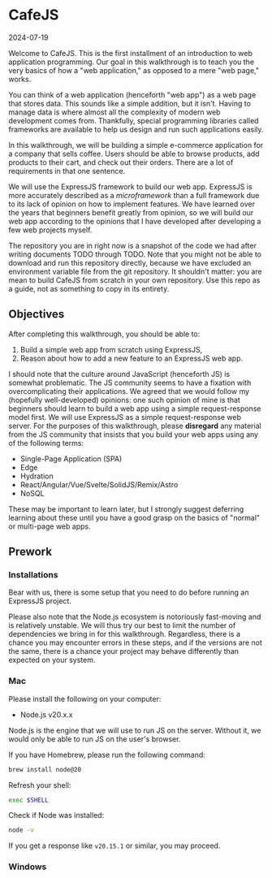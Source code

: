 # CafeJS

2024-07-19

Welcome to CafeJS. This is the first installment of an introduction to web application programming. Our goal in this walkthrough is to teach you the very basics of how a "web application," as opposed to a mere "web page," works.

You can think of a web application (henceforth "web app") as a web page that stores data. This sounds like a simple addition, but it isn't. Having to manage data is where almost all the complexity of modern web development comes from. Thankfully, special programming libraries called frameworks are available to help us design and run such applications easily.

In this walkthrough, we will be building a simple e-commerce application for a company that sells coffee. Users should be able to browse products, add products to their cart, and check out their orders. There are a lot of requirements in that one sentence.

We will use the ExpressJS framework to build our web app. ExpressJS is more accurately described as a _microframework_ than a full framework due to its lack of opinion on how to implement features. We have learned over the years that beginners benefit greatly from opinion, so we will build our web app according to the opinions that I have developed after developing a few web projects myself.

The repository you are in right now is a snapshot of the code we had after writing documents TODO through TODO. Note that you might not be able to download and run this repository directly, because we have excluded an environment variable file from the git repository. It shouldn't matter: you are mean to build CafeJS from scratch in your own repository. Use this repo as a guide, not as something to copy in its entirety.

## Objectives

After completing this walkthrough, you should be able to:

1. Build a simple web app from scratch using ExpressJS,
2. Reason about how to add a new feature to an ExpressJS web app.

I should note that the culture around JavaScript (henceforth JS) is somewhat problematic. The JS community seems to have a fixation with overcomplicating their applications. We agreed that we would follow my (hopefully well-developed) opinions: one such opinion of mine is that beginners should learn to build a web app using a simple request-response model first. We will use ExpressJS as a simple request-response web server. For the purposes of this walkthrough, please **disregard** any material from the JS community that insists that you build your web apps using any of the following terms:

- Single-Page Application (SPA)
- Edge
- Hydration
- React/Angular/Vue/Svelte/SolidJS/Remix/Astro
- NoSQL

These may be important to learn later, but I strongly suggest deferring learning about these until you have a good grasp on the basics of "normal" or multi-page web apps.

## Prework

### Installations

Bear with us, there is some setup that you need to do before running an ExpressJS project.

Please also note that the Node.js ecosystem is notoriously fast-moving and is relatively unstable. We will thus try our best to limit the number of dependencies we bring in for this walkthrough. Regardless, there is a chance you may encounter errors in these steps, and if the versions are not the same, there is a chance your project may behave differently than expected on your system.

### Mac

Please install the following on your computer:

- Node.js v20.x.x

Node.js is the engine that we will use to run JS on the server. Without it, we would only be able to run JS on the user's browser.

If you have Homebrew, please run the following command:

```zsh
brew install node@20
```

Refresh your shell:

```zsh
exec $SHELL
```

Check if Node was installed:

```zsh
node -v
```

If you get a response like `v20.15.1` or similar, you may proceed.

### Windows


